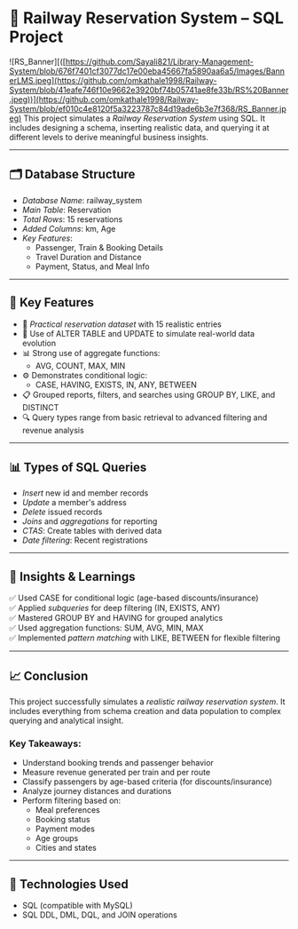 # 🚆 Railway Reservation System – SQL Project
![RS_Banner][([https://github.com/Sayali821/Library-Management-System/blob/676f7401cf3077dc17e00eba45667fa5890aa6a5/Images/BannerLMS.jpeg](https://github.com/omkathale1998/Railway-System/blob/41eafe746f10e9662e3920bf74b05741ae8fe33b/RS%20Banner.jpeg))](https://github.com/omkathale1998/Railway-System/blob/ef010c4e8120f5a3223787c84d19ade6b3e7f368/RS_Banner.jpeg)
This project simulates a *Railway Reservation System* using SQL. It includes designing a schema, inserting realistic data, and querying it at different levels to derive meaningful business insights.

---

## 🗂️ Database Structure

- *Database Name*: railway_system
- *Main Table*: Reservation
- *Total Rows*: 15 reservations
- *Added Columns*: km, Age
- *Key Features*:
  - Passenger, Train & Booking Details
  - Travel Duration and Distance
  - Payment, Status, and Meal Info
---

## 📌 Key Features

- 🧾 *Practical reservation dataset* with 15 realistic entries
- 🔁 Use of ALTER TABLE and UPDATE to simulate real-world data evolution
- 📊 Strong use of aggregate functions:
  - AVG, COUNT, MAX, MIN
- ⚙️ Demonstrates conditional logic:
  - CASE, HAVING, EXISTS, IN, ANY, BETWEEN
- 📋 Grouped reports, filters, and searches using GROUP BY, LIKE, and DISTINCT
- 🔍 Query types range from basic retrieval to advanced filtering and revenue analysis

---
## 📊 Types of SQL Queries

- *Insert* new id and member records
- *Update* a member's address
- *Delete* issued records
- *Joins* and *aggregations* for reporting
- *CTAS*: Create tables with derived data
- *Date filtering*: Recent registrations
---

## 📌 Insights & Learnings

✅ Used CASE for conditional logic (age-based discounts/insurance)  
✅ Applied *subqueries* for deep filtering (IN, EXISTS, ANY)  
✅ Mastered GROUP BY and HAVING for grouped analytics  
✅ Used aggregation functions: SUM, AVG, MIN, MAX  
✅ Implemented *pattern matching* with LIKE, BETWEEN for flexible filtering  

---

## 📈 Conclusion

This project successfully simulates a *realistic railway reservation system*. It includes everything from schema creation and data population to complex querying and analytical insight.

### Key Takeaways:
- Understand booking trends and passenger behavior
- Measure revenue generated per train and per route
- Classify passengers by age-based criteria (for discounts/insurance)
- Analyze journey distances and durations
- Perform filtering based on:
  - Meal preferences  
  - Booking status  
  - Payment modes  
  - Age groups  
  - Cities and states  

---
## 🧰 Technologies Used

- SQL (compatible with MySQL)
- SQL DDL, DML, DQL, and JOIN operations
